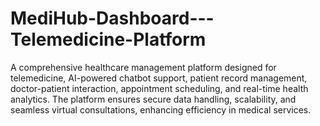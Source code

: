 # MediHub-Dashboard---Telemedicine-Platform
A comprehensive healthcare management platform designed for telemedicine, AI-powered chatbot support, patient record management, doctor-patient interaction, appointment scheduling, and real-time health analytics. The platform ensures secure data handling, scalability, and seamless virtual consultations, enhancing efficiency in medical services.
